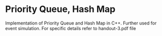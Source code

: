 # Priority Queue, Hash Map

Implementation of Priority Queue and Hash Map in C++. Further used for event simulation. For specific details refer to handout-3.pdf file